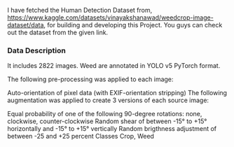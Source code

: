 I have fetched the Human Detection Dataset from, https://www.kaggle.com/datasets/vinayakshanawad/weedcrop-image-dataset/data, for building and developing this Project. You guys can check out the dataset from the given link.

### Data Description

It includes 2822 images.
Weed are annotated in YOLO v5 PyTorch format.

The following pre-processing was applied to each image:

Auto-orientation of pixel data (with EXIF-orientation stripping)
The following augmentation was applied to create 3 versions of each source image:

Equal probability of one of the following 90-degree rotations: none, clockwise, counter-clockwise
Random shear of between -15° to +15° horizontally and -15° to +15° vertically
Random brigthness adjustment of between -25 and +25 percent
Classes
Crop, Weed
